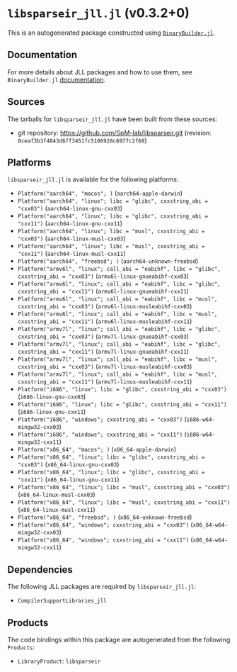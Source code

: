 # `libsparseir_jll.jl` (v0.3.2+0)

This is an autogenerated package constructed using [`BinaryBuilder.jl`](https://github.com/JuliaPackaging/BinaryBuilder.jl).

## Documentation

For more details about JLL packages and how to use them, see `BinaryBuilder.jl` [documentation](https://docs.binarybuilder.org/stable/jll/).

## Sources

The tarballs for `libsparseir_jll.jl` have been built from these sources:

* git repository: https://github.com/SpM-lab/libsparseir.git (revision: `8ceaf3b3f4843d6ff3451fc5106928c6977c2f68`)

## Platforms

`libsparseir_jll.jl` is available for the following platforms:

* `Platform("aarch64", "macos"; )` (`aarch64-apple-darwin`)
* `Platform("aarch64", "linux"; libc = "glibc", cxxstring_abi = "cxx03")` (`aarch64-linux-gnu-cxx03`)
* `Platform("aarch64", "linux"; libc = "glibc", cxxstring_abi = "cxx11")` (`aarch64-linux-gnu-cxx11`)
* `Platform("aarch64", "linux"; libc = "musl", cxxstring_abi = "cxx03")` (`aarch64-linux-musl-cxx03`)
* `Platform("aarch64", "linux"; libc = "musl", cxxstring_abi = "cxx11")` (`aarch64-linux-musl-cxx11`)
* `Platform("aarch64", "freebsd"; )` (`aarch64-unknown-freebsd`)
* `Platform("armv6l", "linux"; call_abi = "eabihf", libc = "glibc", cxxstring_abi = "cxx03")` (`armv6l-linux-gnueabihf-cxx03`)
* `Platform("armv6l", "linux"; call_abi = "eabihf", libc = "glibc", cxxstring_abi = "cxx11")` (`armv6l-linux-gnueabihf-cxx11`)
* `Platform("armv6l", "linux"; call_abi = "eabihf", libc = "musl", cxxstring_abi = "cxx03")` (`armv6l-linux-musleabihf-cxx03`)
* `Platform("armv6l", "linux"; call_abi = "eabihf", libc = "musl", cxxstring_abi = "cxx11")` (`armv6l-linux-musleabihf-cxx11`)
* `Platform("armv7l", "linux"; call_abi = "eabihf", libc = "glibc", cxxstring_abi = "cxx03")` (`armv7l-linux-gnueabihf-cxx03`)
* `Platform("armv7l", "linux"; call_abi = "eabihf", libc = "glibc", cxxstring_abi = "cxx11")` (`armv7l-linux-gnueabihf-cxx11`)
* `Platform("armv7l", "linux"; call_abi = "eabihf", libc = "musl", cxxstring_abi = "cxx03")` (`armv7l-linux-musleabihf-cxx03`)
* `Platform("armv7l", "linux"; call_abi = "eabihf", libc = "musl", cxxstring_abi = "cxx11")` (`armv7l-linux-musleabihf-cxx11`)
* `Platform("i686", "linux"; libc = "glibc", cxxstring_abi = "cxx03")` (`i686-linux-gnu-cxx03`)
* `Platform("i686", "linux"; libc = "glibc", cxxstring_abi = "cxx11")` (`i686-linux-gnu-cxx11`)
* `Platform("i686", "windows"; cxxstring_abi = "cxx03")` (`i686-w64-mingw32-cxx03`)
* `Platform("i686", "windows"; cxxstring_abi = "cxx11")` (`i686-w64-mingw32-cxx11`)
* `Platform("x86_64", "macos"; )` (`x86_64-apple-darwin`)
* `Platform("x86_64", "linux"; libc = "glibc", cxxstring_abi = "cxx03")` (`x86_64-linux-gnu-cxx03`)
* `Platform("x86_64", "linux"; libc = "glibc", cxxstring_abi = "cxx11")` (`x86_64-linux-gnu-cxx11`)
* `Platform("x86_64", "linux"; libc = "musl", cxxstring_abi = "cxx03")` (`x86_64-linux-musl-cxx03`)
* `Platform("x86_64", "linux"; libc = "musl", cxxstring_abi = "cxx11")` (`x86_64-linux-musl-cxx11`)
* `Platform("x86_64", "freebsd"; )` (`x86_64-unknown-freebsd`)
* `Platform("x86_64", "windows"; cxxstring_abi = "cxx03")` (`x86_64-w64-mingw32-cxx03`)
* `Platform("x86_64", "windows"; cxxstring_abi = "cxx11")` (`x86_64-w64-mingw32-cxx11`)

## Dependencies

The following JLL packages are required by `libsparseir_jll.jl`:

* `CompilerSupportLibraries_jll`

## Products

The code bindings within this package are autogenerated from the following `Products`:

* `LibraryProduct`: `libsparseir`
